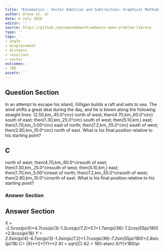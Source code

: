 ```yaml
---
title: 'Kinematics - Vector Addition and Subtraction: Graphical Methods'
author: Urone et. al
date: 6 July 2018
editor: ''
source: https://github.com/openwebwork/webwork-open-problem-library
type: ''
tags:
- angle
- displacement
- distance
- resultant
- vector
outcomes:
- TBD
assets: ''
---
```


## Question Section 

In an attempt to escape his island, Gilligan builds a raft and sets to sea. The wind shifts a great deal during the day, and he is blown along the following straight lines:
(2.50,km,,45.0^circ) north of west; then(4.70,km,,60.0^circ) south of east; then(1.30,km,,25.0^circ) south of west; then(5.10,km,) east; then(1.70,km,,5.00^circ) east of north; then(7.2,km,,55.0^circ) south of west; then(2.80,km,,10.0^circ) north of east. What is his final position relative to his starting point?
## C
north of west; then(4.70,km,,60.0^cirsouth of east; then(1.30,km,,25.0^cirsouth of west; then(5.10,km,) east; then(1.70,km,,5.00^cireast of north; then(7.2,km,,55.0^cirsouth of west; then(2.80,km,,10.0^cirnorth of east. What is his final position relative to his starting point?
### Answer Section


## Answer Section

X = -2.5*cos(pi/4)+4.7*cos(pi/3)-1.3*cos(pi/7.2)+5.1+1.7*sin(pi/36)-7.2*cos(55*pi/180)+2.8*cos(pi/18)
Y = 2.5*sin(pi/4)-4.7*sin(pi/3)-1.3*sin(pi/7.2)+1.7*cos(pi/36)-7.2*sin(55*pi/180)+2.8*sin(pi/18)
C= (X)**2+(Y)**2
A1 = sqrt(C)
A2 = 180-atan(-X/Y)*180/pi